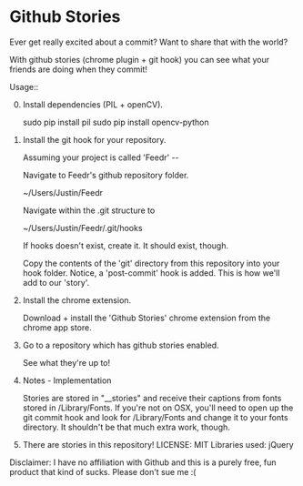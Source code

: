 # Github Stories

Ever get really excited about a commit?
Want to share that with the world?

With github stories (chrome plugin + git hook) you can see what your friends
are doing when they commit!

Usage::

0. Install dependencies (PIL + openCV).

	sudo pip install pil
	sudo pip install opencv-python

1. Install the git hook for your repository.

	Assuming your project is called 'Feedr' --

	Navigate to Feedr's github repository folder.

	~/Users/Justin/Feedr

	Navigate within the .git structure to

	~/Users/Justin/Feedr/.git/hooks

	If hooks doesn't exist, create it. It should exist, though.

	Copy the contents of the 'git' directory from this repository into your hook folder.
	Notice, a 'post-commit' hook is added. This is how we'll add to our 'story'.

2. Install the chrome extension.

	Download + install the 'Github Stories' chrome extension from the chrome app store.

3. Go to a repository which has github stories enabled.

	See what they're up to!

4. Notes - Implementation

	Stories are stored in "__stories" and receive their captions from fonts stored in
	/Library/Fonts. If you're not on OSX, you'll need to open up the git commit hook
	and look for /Library/Fonts and change it to your fonts directory. It shouldn't
	be that much extra work, though.

5. There are stories in this repository! 
LICENSE: MIT
Libraries used: jQuery

Disclaimer: I have no affiliation with Github and this is a purely free, fun product that kind of sucks. Please don't sue me :( 
